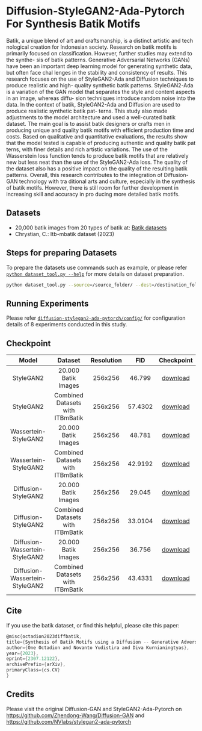 # Diffusion-StyleGAN2-Ada-Pytorch For Synthesis Batik Motifs
Batik, a unique blend of art and craftsmanship, is a distinct artistic and tech
nological creation for Indonesian society. Research on batik motifs is primarily
focused on classification. However, further studies may extend to the synthe-
sis of batik patterns. Generative Adversarial Networks (GANs) have been an
important deep learning model for generating synthetic data, but often face chal
lenges in the stability and consistency of results. This research focuses on the
use of StyleGAN2-Ada and Diffusion techniques to produce realistic and high-
quality synthetic batik patterns. StyleGAN2-Ada is a variation of the GAN
model that separates the style and content aspects in an image, whereas diffu-
sion techniques introduce random noise into the data. In the context of batik,
StyleGAN2-Ada and Diffusion are used to produce realistic synthetic batik pat-
terns. This study also made adjustments to the model architecture and used a
well-curated batik dataset. The main goal is to assist batik designers or crafts
men in producing unique and quality batik motifs with efficient production time
and costs. Based on qualitative and quantitative evaluations, the results show
that the model tested is capable of producing authentic and quality batik pat
terns, with finer details and rich artistic variations. The use of the Wasserstein
loss function tends to produce batik motifs that are relatively new but less neat
than the use of the StyleGAN2-Ada loss. The quality of the dataset also has
a positive impact on the quality of the resulting batik patterns. Overall, this
research contributes to the integration of Diffusion-GAN technology with tra
ditional arts and culture, especially in the synthesis of batik motifs. However,
there is still room for further development in increasing skill and accuracy in pro
ducing more detailed batik motifs. 
## Datasets 
- 20,000 batik images from 20 types of batik at: [Batik datasets](https://drive.google.com/file/d/1IPae6gKJVBW2pPTGrFHS70pp1n9-XIjQ/view?usp=sharing)
- Chrystian, C.: Itb-mbatik dataset (2023)
## Steps for preparing Datasets
To prepare the datasets use commands such as example, or please refer [`python dataset_tool.py --help`](./docs/dataset-tool-help.txt) for more details on dataset preparation.
```.bash
python dataset_tool.py --source=/source_folder/ --dest=/destination_folder/ --width=256 --height=256
```
## Running Experiments
Please refer [`diffusion-stylegan2-ada-pytorch/config/`](./config/) for configuration details of 8 experiments conducted in this study.

## Checkpoint

|            Model            |   Dataset    | Resolution |  FID  |                                                        Checkpoint                                                         |
|:---------------------------:|:------------:|:----------:|:-----:|:-------------------------------------------------------------------------------------------------------------------------:|
|     StyleGAN2     |   20.000 Batik Images   |   256x256    | 46.799  |     [download](https://drive.google.com/file/d/1uj9qmG-Ouy7zZF27lAp6eK6bs1Y05fIk/view?usp=sharing)     |
|     StyleGAN2     |   Combined Datasets with ITBmBatik   |   256x256    | 57.4302  |     [download](https://drive.google.com/file/d/1hoPdFt6NHl0bjCimgMQ6Di4cJsSExZXu/view?usp=sharing)     |
|     Wassertein-StyleGAN2     |   20.000 Batik Images   |   256x256    | 48.781  |     [download](https://drive.google.com/file/d/14ZaHhN-bNFsfGIO7H3SlkDWrVRnyFMvb/view?usp=sharing)     |
|     Wassertein-StyleGAN2     |   Combined Datasets with ITBmBatik   |   256x256    | 42.9192  |     [download](https://drive.google.com/file/d/1i_WSJJC2UYc3TMjH6Z8ERryYOleXaT_q/view?usp=sharing)     |
|     Diffusion-StyleGAN2     |   20.000 Batik Images   |   256x256    | 29.045  |     [download](https://drive.google.com/file/d/1KlrVByH6vIsS7h0J_-5fOf6aYmcLiXfz/view?usp=sharing)     |
|     Diffusion-StyleGAN2     |    Combined Datasets with ITBmBatik    |    256x256    | 33.0104  |    [download](https://drive.google.com/file/d/1gUOOsSRNBNpKAlmcxHiPnFgBG_A6IzHi/view?usp=sharing)     |
|     Diffusion-Wassertein-StyleGAN2     |   20.000 Batik Images    |   256x256    | 36.756 |      [download](https://drive.google.com/file/d/1nas6iLVHkB1q2mmoxW4sabWLMiwxUGG4/view?usp=sharing)      |
|     Diffusion-Wassertein-StyleGAN2     | Combined Datasets with ITBmBatik |  256x256   | 43.4331  |  [download](https://drive.google.com/file/d/1pEChBU3nTdrEDFhC1afi2Mm4B0AXValx/view?usp=sharing)   |
## Cite
If you use the batik dataset, or find this helpful, please cite this paper:
```go
@misc{octadion2023diffbatik,
title={Synthesis of Batik Motifs using a Diffusion -- Generative Adversarial Network},
author={One Octadion and Novanto Yudistira and Diva Kurnianingtyas},  
year={2023},  
eprint={2307.12122},  
archivePrefix={arXiv},  
primaryClass={cs.CV} 
}  
```
## Credits
Please visit the original Diffusion-GAN and StyleGAN2-Ada-Pytorch on https://github.com/Zhendong-Wang/Diffusion-GAN and https://github.com/NVlabs/stylegan2-ada-pytorch
